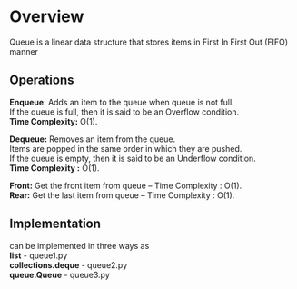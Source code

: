 
# Overview

Queue is a linear data structure that stores items in First In First Out (FIFO) manner

## Operations

**Enqueue**: Adds an item to the queue when queue is not full.  
If the queue is full, then it is said to be an Overflow condition.  
**Time Complexity:** O(1).

**Dequeue:** Removes an item from the queue.  
Items are popped in the same order in which they are pushed.  
If the queue is empty, then it is said to be an Underflow condition.  
**Time Complexity :** O(1).  

**Front:** Get the front item from queue – Time Complexity : O(1).  
**Rear:** Get the last item from queue – Time Complexity : O(1).  

## Implementation

can be implemented in three ways as  
**list** - queue1.py  
**collections.deque** - queue2.py  
**queue.Queue** - queue3.py  
